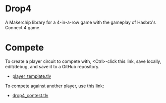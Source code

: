 # Drop4

A Makerchip library for a 4-in-a-row game with the gameplay of Hasbro's Connect 4 game.

# Compete

To create a player circuit to compete with, &lt;Ctrl&gt;-click this link, save locally, edit/debug, and save it to a GitHub repository.

* <a href="http://www.makerchip.com/sandbox?code_url=https:%2F%2Fraw.githubusercontent.com%2Fstevehoover%2Fdrop4game%2Fmain%2Fplayer_template.tlv" target="_blank" atom_fix="_">player_template.tlv</a>

To compete against another player, use this link:

* <a href="http://www.makerchip.com/sandbox?code_url=https:%2F%2Fraw.githubusercontent.com%2Fstevehoover%2Fdrop4game%2Fmain%2Fdrop4_contest.tlv" target="_blank" atom_fix="_">drop4_contest.tlv</a>
